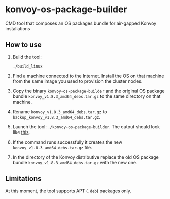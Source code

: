 # konvoy-os-package-builder
CMD tool that composes an OS packages bundle for air-gapped Konvoy installations

## How to use
1. Build the tool:

    ```
    ./build_linux
    ```
    
2. Find a machine connected to the Internet. Install the OS on that machine from the same image you used to provision the cluster nodes.
3. Copy the binary `konvoy-os-package-builder` and the original OS package bundle `konvoy_v1.8.3_amd64_debs.tar.gz` to the same directory on that machine.
4. Rename `konvoy_v1.8.3_amd64_debs.tar.gz` to `backup_konvoy_v1.8.3_amd64_debs.tar.gz`.
5. Launch the tool: `./konvoy-os-package-builder`. The output should look like [this](notes/res.txt).
6. If the command runs successfully it creates the new `konvoy_v1.8.3_amd64_debs.tar.gz` file.
7. In the directory of the Konvoy distributive replace the old OS package bundle `konvoy_v1.8.3_amd64_debs.tar.gz` with the new one.

## Limitations
At this moment, the tool supports APT (`.deb`) packages only.
